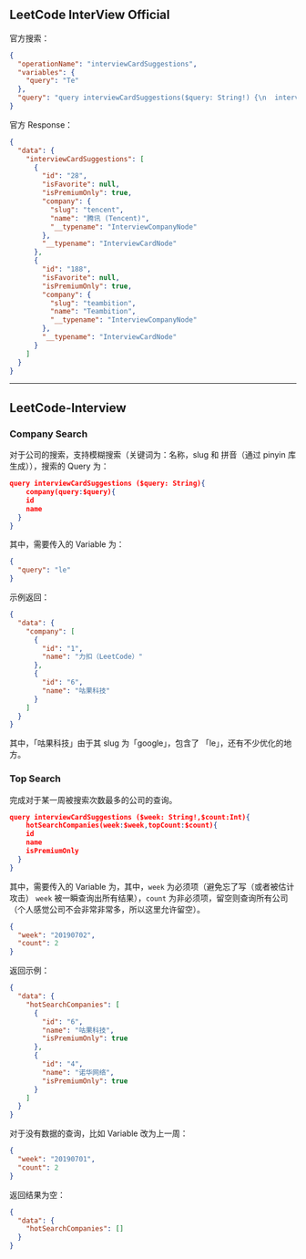 ## LeetCode InterView Official

官方搜索：

```json
{
  "operationName": "interviewCardSuggestions",
  "variables": {
    "query": "Te"
  },
  "query": "query interviewCardSuggestions($query: String!) {\n  interviewCardSuggestions(query: $query) {\n    id\n    isFavorite\n    isPremiumOnly\n    company {\n      slug\n      name\n      __typename\n    }\n    __typename\n  }\n}\n"
}
```

官方 Response：

```json
{
  "data": {
    "interviewCardSuggestions": [
      {
        "id": "28",
        "isFavorite": null,
        "isPremiumOnly": true,
        "company": {
          "slug": "tencent",
          "name": "腾讯 (Tencent)",
          "__typename": "InterviewCompanyNode"
        },
        "__typename": "InterviewCardNode"
      },
      {
        "id": "188",
        "isFavorite": null,
        "isPremiumOnly": true,
        "company": {
          "slug": "teambition",
          "name": "Teambition",
          "__typename": "InterviewCompanyNode"
        },
        "__typename": "InterviewCardNode"
      }
    ]
  }
}
```

***

## LeetCode-Interview

### Company Search

对于公司的搜索，支持模糊搜索（关键词为：名称，slug 和 拼音（通过 pinyin 库生成）），搜索的 Query 为：

```json
query interviewCardSuggestions ($query: String){
 	company(query:$query){
    id
    name
  }
}
```

其中，需要传入的 Variable 为：

```json
{
  "query": "le"
}
```

示例返回：

```json
{
  "data": {
    "company": [
      {
        "id": "1",
        "name": "力扣（LeetCode）"
      },
      {
        "id": "6",
        "name": "咕果科技"
      }
    ]
  }
}
```

其中，「咕果科技」由于其 slug 为「google」，包含了 「le」，还有不少优化的地方。

### Top Search

完成对于某一周被搜索次数最多的公司的查询。

```json
query interviewCardSuggestions ($week: String!,$count:Int){
	hotSearchCompanies(week:$week,topCount:$count){
    id
    name
    isPremiumOnly
  }
}
```

其中，需要传入的 Variable 为，其中，`week` 为必须项（避免忘了写（或者被估计攻击） `week` 被一瞬查询出所有结果），`count` 为非必须项，留空则查询所有公司（个人感觉公司不会非常非常多，所以这里允许留空）。

```json
{
  "week": "20190702",
  "count": 2
}
```

返回示例：

```json
{
  "data": {
    "hotSearchCompanies": [
      {
        "id": "6",
        "name": "咕果科技",
        "isPremiumOnly": true
      },
      {
        "id": "4",
        "name": "诺华网络",
        "isPremiumOnly": true
      }
    ]
  }
}
```

对于没有数据的查询，比如 Variable 改为上一周：

```json
{
  "week": "20190701",
  "count": 2
}
```

返回结果为空：

```json
{
  "data": {
    "hotSearchCompanies": []
  }
}
```

